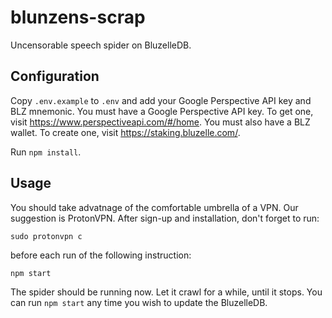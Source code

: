 # blunzens-scrap
Uncensorable speech spider on BluzelleDB.

## Configuration

Copy `.env.example` to `.env` and add your Google Perspective API key and BLZ mnemonic.
You must have a Google Perspective API key. To get one, visit https://www.perspectiveapi.com/#/home.
You must also have a BLZ wallet. To create one, visit https://staking.bluzelle.com/.

Run `npm install`.

## Usage

You should take advatnage of the comfortable umbrella of a VPN. Our suggestion is ProtonVPN. After sign-up and installation, don't forget to run:
```
sudo protonvpn c
```
before each run of the following instruction:
```
npm start
```
The spider should be running now. Let it crawl for a while, until it stops.
You can run `npm start` any time you wish to update the BluzelleDB.




